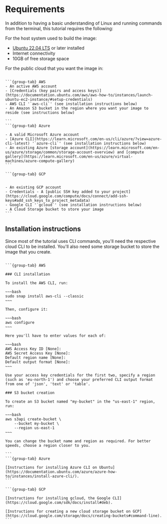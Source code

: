 # Requirements

In addition to having a basic understanding of Linux and running commands from the terminal, this tutorial requires the following:

For the host system used to build the image:
- [Ubuntu 22.04 LTS](https://releases.ubuntu.com/22.04/) or later installed
- Internet connectivity
- 10GB of free storage space

For the public cloud that you want the image in:
````{tabs}

```{group-tab} AWS
- An active AWS account
- [Credentials (key pairs and access keys)](https://documentation.ubuntu.com/aws/aws-how-to/instances/launch-ubuntu-ec2-instance/#setup-credentials)
- AWS CLI '`aws-cli`' (see installation instructions below)
- An Amazon S3 bucket in the region where you want your image to reside (see instructions below)

```
```{group-tab} Azure

- A valid Microsoft Azure account
- [Azure CLI](https://learn.microsoft.com/en-us/cli/azure/?view=azure-cli-latest) '`azure-cli`' (see installation instructions below)
- An existing Azure [storage account](https://learn.microsoft.com/en-us/azure/storage/common/storage-account-overview) and [compute gallery](https://learn.microsoft.com/en-us/azure/virtual-machines/azure-compute-gallery)
```

```{group-tab} GCP


- An existing GCP account
- Credentials - A [public SSH key added to your project](https://cloud.google.com/compute/docs/connect/add-ssh-keys#add_ssh_keys_to_project_metadata)
- Google CLI '`gcloud`' (see installation instructions below)
- A Cloud Storage bucket to store your image
```
````


## Installation instructions

Since most of the tutorial uses CLI commands, you'll need the respective cloud CLI to be installed. You'll also need some storage bucket to store the image that you create.  

````{tabs}

```{group-tab} AWS

### CLI installation

To install the AWS CLI, run:

~~~bash
sudo snap install aws-cli --classic
~~~

Then, configure it:

~~~bash
aws configure
~~~

Here you'll have to enter values for each of:

~~~bash
AWS Access Key ID [None]:
AWS Secret Access Key [None]:
Default region name [None]:
Default output format [None]:
~~~

Use your access key credentials for the first two, specify a region (such as 'eu-north-1') and choose your preferred CLI output format from one of 'json', 'text' or 'table'.

### S3 bucket creation

To create an S3 bucket named "my-bucket" in the "us-east-1" region, run:

~~~bash
aws s3api create-bucket \
    --bucket my-bucket \
    --region us-east-1
~~~

You can change the bucket name and region as required. For better speeds, choose a region closer to you.

```
```{group-tab} Azure

[Instructions for installing Azure CLI on Ubuntu](https://documentation.ubuntu.com/azure/azure-how-to/instances/install-azure-cli/).
```

```{group-tab} GCP

[Instructions for installing gcloud, the Google CLI](https://cloud.google.com/sdk/docs/install#deb).

[Instructions for creating a new cloud storage bucket on GCP](https://cloud.google.com/storage/docs/creating-buckets#command-line).
```
````
